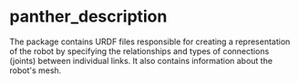 # panther_description

The package contains URDF files responsible for creating a representation of the robot by specifying the relationships and types of connections (joints) between individual links. It also contains information about the robot's mesh.
